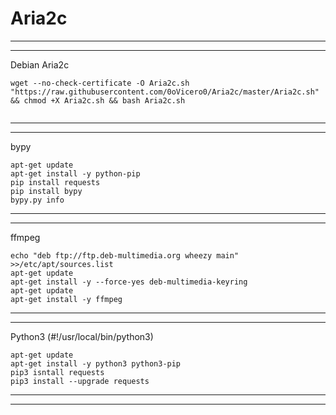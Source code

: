 # Aria2c
----------------------------------------------------------------------------
----------------------------------------------------------------------------
Debian Aria2c
```
wget --no-check-certificate -O Aria2c.sh "https://raw.githubusercontent.com/0oVicero0/Aria2c/master/Aria2c.sh" && chmod +X Aria2c.sh && bash Aria2c.sh
    
```
----------------------------------------------------------------------------
----------------------------------------------------------------------------
bypy
```
apt-get update
apt-get install -y python-pip
pip install requests
pip install bypy
bypy.py info

```
----------------------------------------------------------------------------
----------------------------------------------------------------------------
ffmpeg
```
echo "deb ftp://ftp.deb-multimedia.org wheezy main" >>/etc/apt/sources.list
apt-get update
apt-get install -y --force-yes deb-multimedia-keyring
apt-get update
apt-get install -y ffmpeg

```
----------------------------------------------------------------------------
----------------------------------------------------------------------------
Python3 (#!/usr/local/bin/python3)
```
apt-get update
apt-get install -y python3 python3-pip
pip3 isntall requests
pip3 install --upgrade requests

```
----------------------------------------------------------------------------
----------------------------------------------------------------------------
